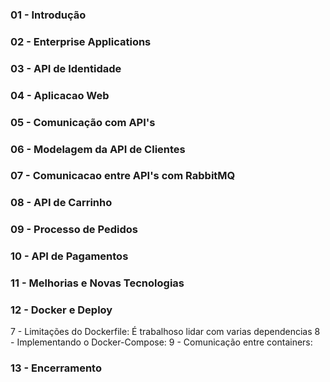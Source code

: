 ### 01 - Introdução
### 02 - Enterprise Applications
### 03 - API de Identidade
### 04 - Aplicacao Web
### 05 - Comunicação com API's
### 06 - Modelagem da API de Clientes
### 07 - Comunicacao entre API's com RabbitMQ
### 08 - API de Carrinho
### 09 - Processo de Pedidos
### 10 - API de Pagamentos
### 11 - Melhorias e Novas Tecnologias
### 12 - Docker e Deploy
7 - Limitações do Dockerfile: É trabalhoso lidar com varias dependencias
8 - Implementando o Docker-Compose: 
9 - Comunicação entre containers:
### 13 - Encerramento